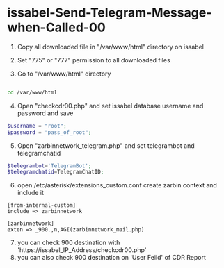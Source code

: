 # issabel-Send-Telegram-Message-when-Called-00

1. Copy all downloaded file in "/var/www/html" directory on issabel

2. Set "775" or "777" permission to all downloaded files

3. Go to "/var/www/html" directory

``` bash script

cd /var/www/html 

```

4. Open "checkcdr00.php" and set issabel database username and password and save
``` php
$username = "root";
$password = "pass_of_root";
```
5. Open "zarbinnetwork_telegram.php" and set telegrambot and telegramchatid
```php
$telegrambot='TelegramBot';
$telegramchatid=TelegramChatID;
```

6. open /etc/asterisk/extensions_custom.conf create zarbin context and include it
```
[from-internal-custom]
include => zarbinnetwork

[zarbinnetwork]
exten => _900.,n,AGI(zarbinnetwork_mail.php)
```
7. you can check 900 destination with 'https://issabel_IP_Address/checkcdr00.php'
8. you can also check 900 destination on 'User Feild' of CDR Report
